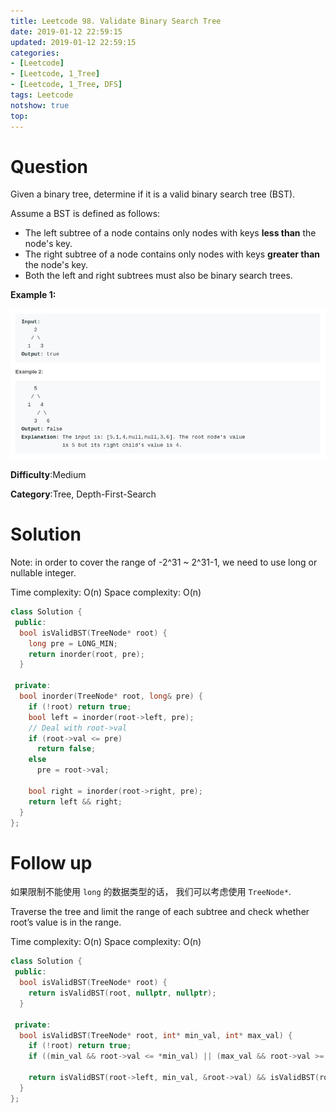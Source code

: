 ```yaml
---
title: Leetcode 98. Validate Binary Search Tree
date: 2019-01-12 22:59:15
updated: 2019-01-12 22:59:15
categories: 
- [Leetcode]
- [Leetcode, 1_Tree]
- [Leetcode, 1_Tree, DFS]
tags: Leetcode
notshow: true
top:
---
```


# Question

Given a binary tree, determine if it is a valid binary search tree (BST).

Assume a BST is defined as follows:

- The left subtree of a node contains only nodes with keys  **less than**  the node's key.
- The right subtree of a node contains only nodes with keys  **greater than**  the node's key.
- Both the left and right subtrees must also be binary search trees.

**Example 1:**

![](/images/in-post/2019-01-12-Leetcode-98-Validate-Binary-Search-Tree/2019-01-12-22-59-53.png)

**Difficulty**:Medium

**Category**:Tree, Depth-First-Search

# Solution

Note: in order to cover the range of -2^31 ~ 2^31-1, we need to use long or nullable integer.

Time complexity: O(n)
Space complexity: O(n)

```cpp
class Solution {
 public:
  bool isValidBST(TreeNode* root) {
    long pre = LONG_MIN;
    return inorder(root, pre);
  }

 private:
  bool inorder(TreeNode* root, long& pre) {
    if (!root) return true;
    bool left = inorder(root->left, pre);
    // Deal with root->val
    if (root->val <= pre)
      return false;
    else
      pre = root->val;

    bool right = inorder(root->right, pre);
    return left && right;
  }
};
```

# Follow up

如果限制不能使用 `long` 的数据类型的话， 我们可以考虑使用 `TreeNode*`.

Traverse the tree and limit the range of each subtree and check whether root’s value is in the range.

Time complexity: O(n)
Space complexity: O(n)

```cpp
class Solution {
 public:
  bool isValidBST(TreeNode* root) { 
    return isValidBST(root, nullptr, nullptr);
  }

 private:
  bool isValidBST(TreeNode* root, int* min_val, int* max_val) {
    if (!root) return true;
    if ((min_val && root->val <= *min_val) || (max_val && root->val >= *max_val)) return false;

    return isValidBST(root->left, min_val, &root->val) && isValidBST(root->right, &root->val, max_val);
  }
};
```